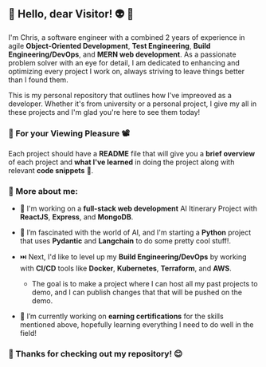## :milky_way: Hello, dear Visitor! :alien: :wave:	##
I'm Chris, a software engineer with a combined 2 years of experience in agile **Object-Oriented Development**, **Test Engineering**, **Build Engineering/DevOps**, and **MERN web development**. As a passionate problem solver with an eye for detail, I am dedicated to enhancing and optimizing every project I work on, always striving to leave things better than I found them.

This is my personal repository that outlines how I've impreoved as a developer. Whether it's from university or a personal project, I give my all in these projects and I'm glad you're here to see them today!
### :popcorn: For your Viewing Pleasure :film_projector:
Each project should have a **README** file that will give you a **brief overview** of each project and **what I've learned** in doing the project along with relevant **code snippets** :page_facing_up:.

### :paperclip: More about me: 
- :hammer: I'm working on a **full-stack web development** AI Itinerary Project with **ReactJS**, **Express**, and **MongoDB**.

- 🤖 I’m fascinated with the world of AI, and I'm starting a **Python** project that uses **Pydantic** and **Langchain** to do some pretty cool stuff!.

- ⏭️ Next, I'd like to level up my **Build Engineering/DevOps** by working with **CI/CD** tools like **Docker**, **Kubernetes**, **Terraform**, and **AWS**.
  - The goal is to make a project where I can host all my past projects to demo, and I can publish changes that that will be pushed on the demo.

- :scroll: I’m currently working on **earning certifications** for the skills mentioned above, hopefully learning everything I need to do well in the field!

### :star2: Thanks for checking out my repository! :blush:
<!--
**chris-46/chris-46** is a ✨ _special_ ✨ repository because its `README.md` (this file) appears on your GitHub profile.

